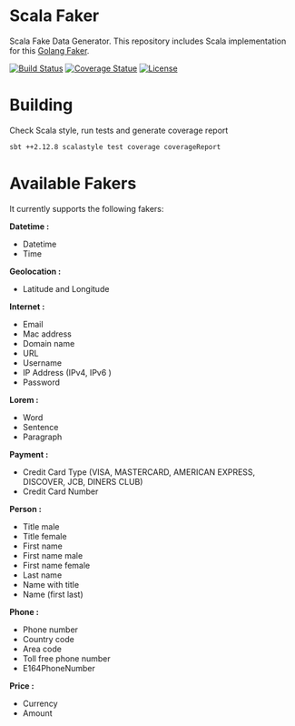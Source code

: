 # Scala Faker

Scala Fake Data Generator. This repository includes Scala implementation for this [Golang Faker](https://github.com/bxcodec/faker).

[![Build Status](https://travis-ci.org/stevenchen3/scala-faker.svg?branch=master)](https://travis-ci.org/stevenchen3/scala-faker)
[![Coverage Statue](https://img.shields.io/codecov/c/github/stevenchen3/scala-faker/master.svg)](https://codecov.io/gh/stevenchen3/scala-faker)
[![License](https://img.shields.io/github/license/stevenchen3/scala-faker.svg)](https://github.com/stevenchen3/faker/blob/master/LICENSE)


# Building

Check Scala style, run tests and generate coverage report

```bash
sbt ++2.12.8 scalastyle test coverage coverageReport
```


# Available Fakers

It currently supports the following fakers:

**Datetime :**
* Datetime
* Time

**Geolocation :**
* Latitude and Longitude

**Internet :**
* Email
* Mac address
* Domain name
* URL
* Username
* IP Address (IPv4, IPv6 )
* Password

**Lorem :**
* Word
* Sentence
* Paragraph

**Payment :**
* Credit Card Type (VISA, MASTERCARD, AMERICAN EXPRESS, DISCOVER, JCB, DINERS CLUB)
* Credit Card Number

**Person :**
* Title male
* Title female
* First name
* First name male
* First name female
* Last name
* Name with title
* Name (first last)

**Phone :**
* Phone number
* Country code
* Area code
* Toll free phone number
* E164PhoneNumber

**Price :**
* Currency
* Amount
